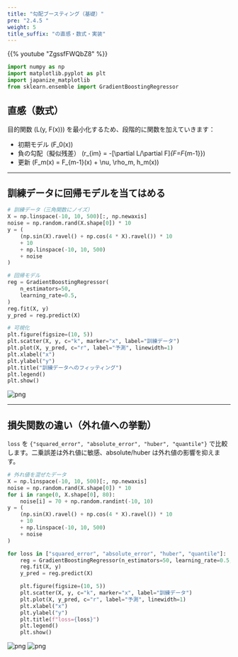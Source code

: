 ```yaml
---
title: "勾配ブースティング（基礎）"
pre: "2.4.5 "
weight: 5
title_suffix: "の直感・数式・実装"
---
```


{{% youtube "ZgssfFWQbZ8" %}}

```python
import numpy as np
import matplotlib.pyplot as plt
import japanize_matplotlib
from sklearn.ensemble import GradientBoostingRegressor
```

## 直感（数式）

目的関数 \(L(y, F(x))\) を最小化するため、段階的に関数を加えていきます：

- 初期モデル \(F_0(x)\)
- 負の勾配（擬似残差） \(r_{im} = -[\partial L/\partial F]_{F=F_{m-1}}\)
- 更新 \(F_m(x) = F_{m-1}(x) + \nu\, \rho_m\, h_m(x)\)

---

## 訓練データに回帰モデルを当てはめる

```python
# 訓練データ（三角関数にノイズ）
X = np.linspace(-10, 10, 500)[:, np.newaxis]
noise = np.random.rand(X.shape[0]) * 10
y = (
    (np.sin(X).ravel() + np.cos(4 * X).ravel()) * 10
    + 10
    + np.linspace(-10, 10, 500)
    + noise
)

# 回帰モデル
reg = GradientBoostingRegressor(
    n_estimators=50,
    learning_rate=0.5,
)
reg.fit(X, y)
y_pred = reg.predict(X)

# 可視化
plt.figure(figsize=(10, 5))
plt.scatter(X, y, c="k", marker="x", label="訓練データ")
plt.plot(X, y_pred, c="r", label="予測", linewidth=1)
plt.xlabel("x")
plt.ylabel("y")
plt.title("訓練データへのフィッティング")
plt.legend()
plt.show()
```

![png](/images/basic/ensemble/Gradient_Boosting1_files/Gradient_Boosting1_5_0.png)

---

## 損失関数の違い（外れ値への挙動）

`loss` を `{"squared_error", "absolute_error", "huber", "quantile"}` で比較します。二乗誤差は外れ値に敏感、absolute/huber は外れ値の影響を抑えます。

```python
# 外れ値を混ぜたデータ
X = np.linspace(-10, 10, 500)[:, np.newaxis]
noise = np.random.rand(X.shape[0]) * 10
for i in range(0, X.shape[0], 80):
    noise[i] = 70 + np.random.randint(-10, 10)
y = (
    (np.sin(X).ravel() + np.cos(4 * X).ravel()) * 10
    + 10
    + np.linspace(-10, 10, 500)
    + noise
)

for loss in ["squared_error", "absolute_error", "huber", "quantile"]:
    reg = GradientBoostingRegressor(n_estimators=50, learning_rate=0.5, loss=loss)
    reg.fit(X, y)
    y_pred = reg.predict(X)

    plt.figure(figsize=(10, 5))
    plt.scatter(X, y, c="k", marker="x", label="訓練データ")
    plt.plot(X, y_pred, c="r", label="予測", linewidth=1)
    plt.xlabel("x")
    plt.ylabel("y")
    plt.title(f"loss={loss}")
    plt.legend()
    plt.show()
```

![png](/images/basic/ensemble/Gradient_Boosting1_files/Gradient_Boosting1_7_0.png)
![png](/images/basic/ensemble/Gradient_Boosting1_files/Gradient_Boosting1_7_1.png)

